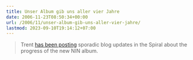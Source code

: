 ```yaml
---
title: Unser Album gib uns aller vier Jahre
date: 2006-11-23T08:50:34+00:00
url: /2006/11/unser-album-gib-uns-aller-vier-jahre/
lastmod: 2023-09-10T19:14:12+07:00
---
```





> Trent [has been posting][1] sporadic blog updates in the Spiral about the progress of the new NIN album.

 [1]: http://www.theninhotline.net/news/index.php?fromrss=1#1164289081
